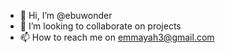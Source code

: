 - 👋 Hi, I’m @ebuwonder
- 💞️ I’m looking to collaborate on projects
- 📫 How to reach me on emmayah3@gmail.com
<!---
ebuwonder/ebuwonder is a ✨ special ✨ repository because its `README.md` (this file) appears on your GitHub profile.
You can click the Preview link to take a look at your changes.
--->
